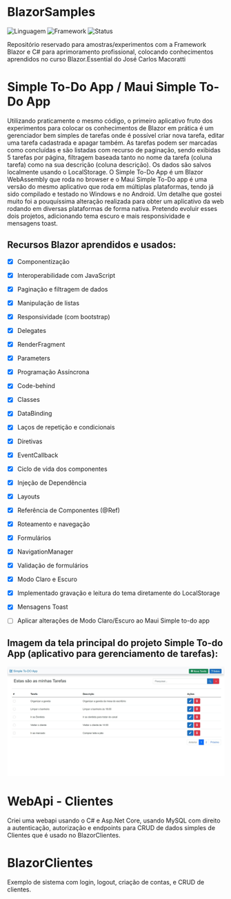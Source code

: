 # BlazorSamples

![Linguagem](https://img.shields.io/badge/Linguagem-C%20Sharp-purple)
![Framework](https://img.shields.io/badge/Framework-Blazor-purple)
![Status](https://img.shields.io/badge/Status-In%20Progress-brightgreen)
 
 Repositório reservado para amostras/experimentos com a Framework Blazor e C# para aprimoramento profissional, colocando conhecimentos aprendidos no curso Blazor.Essential do José Carlos Macoratti

 # Simple To-Do App / Maui Simple To-Do App

Utilizando praticamente o mesmo código, o primeiro aplicativo fruto dos experimentos para colocar os conhecimentos de Blazor em prática é um gerenciador bem simples de tarefas onde é possível criar nova tarefa, editar uma tarefa cadastrada e apagar também. As tarefas podem ser marcadas como concluídas e são listadas com recurso de paginação, sendo exibidas 5 tarefas por página, filtragem baseada tanto no nome da tarefa (coluna tarefa) como na sua descrição (coluna descrição). Os dados são salvos localmente usando o LocalStorage. O Simple To-Do App é um Blazor WebAssembly que roda no browser e o Maui Simple To-Do app é uma versão do mesmo aplicativo que roda em múltiplas plataformas, tendo já sido compilado e testado no Windows e no Android. Um detalhe que gostei muito foi a pouquíssima alteração realizada para obter um aplicativo da web rodando em diversas plataformas de forma nativa. Pretendo evoluir esses dois projetos, adicionando tema escuro e mais responsividade e mensagens toast.

## Recursos Blazor aprendidos e usados:
- [X] Componentização
- [X] Interoperabilidade com JavaScript
- [X] Paginação e filtragem de dados
- [X] Manipulação de listas
- [X] Responsividade (com bootstrap)
- [X] Delegates
- [X] RenderFragment
- [X] Parameters
- [X] Programação Assíncrona
- [X] Code-behind
- [X] Classes
- [X] DataBinding
- [X] Laços de repetição e condicionais
- [X] Diretivas
- [X] EventCallback
- [X] Ciclo de vida dos componentes
- [X] Injeção de Dependência
- [X] Layouts
- [X] Referência de Componentes (@Ref)
- [X] Roteamento e navegação
- [X] Formulários
- [X] NavigationManager
- [X] Validação de formulários
- [X] Modo Claro e Escuro
- [X] Implementado gravação e leitura do tema diretamente do LocalStorage
- [X] Mensagens Toast
- [ ] Aplicar alterações de Modo Claro/Escuro ao Maui Simple to-do app


## Imagem da tela principal do projeto Simple To-do App (aplicativo para gerenciamento de tarefas):

 ![Simple To-do App](https://github.com/rafael-figueiredo-alves/BlazorSamples/blob/main/images/Tela_Inicial_SimpleToDoApp.jpeg)

 # WebApi - Clientes

 Criei uma webapi usando o C# e Asp.Net Core, usando MySQL com direito a autenticação, autorização e endpoints para CRUD de dados simples de Clientes que é usado no BlazorClientes.

 # BlazorClientes

 Exemplo de sistema com login, logout, criação de contas, e CRUD de clientes.
